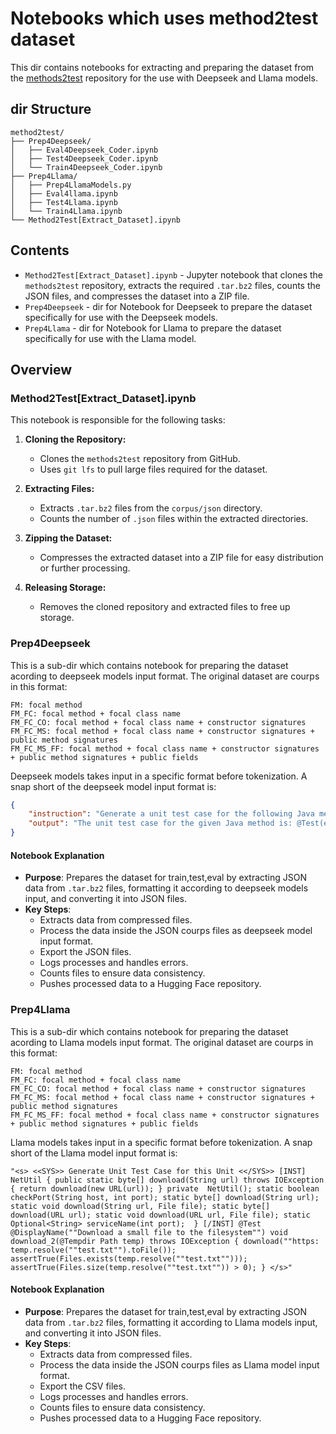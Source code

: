 # Notebooks which uses method2test dataset

This dir contains notebooks for extracting and preparing the dataset from the [methods2test](https://github.com/microsoft/methods2test) repository for the use with Deepseek and Llama models. 

## dir Structure

```plaintext
method2test/
├── Prep4Deepseek/
│   ├── Eval4Deepseek_Coder.ipynb
│   ├── Test4Deepseek_Coder.ipynb
│   └── Train4Deepseek_Coder.ipynb
├── Prep4Llama/
│   ├── Prep4LlamaModels.py
│   ├── Eval4llama.ipynb
│   ├── Test4Llama.ipynb
│   └── Train4Llama.ipynb
└── Method2Test[Extract_Dataset].ipynb
```

## Contents

- `Method2Test[Extract_Dataset].ipynb` - Jupyter notebook that clones the `methods2test` repository, extracts the required `.tar.bz2` files, counts the JSON files, and compresses the dataset into a ZIP file.
- `Prep4Deepseek` - dir for Notebook for Deepseek to prepare the dataset specifically for use with the Deepseek models.
- `Prep4Llama` - dir for Notebook for Llama to prepare the dataset specifically for use with the Llama model.

## Overview

### Method2Test[Extract_Dataset].ipynb

This notebook is responsible for the following tasks:

1. **Cloning the Repository:**
   - Clones the `methods2test` repository from GitHub.
   - Uses `git lfs` to pull large files required for the dataset.

2. **Extracting Files:**
   - Extracts `.tar.bz2` files from the `corpus/json` directory.
   - Counts the number of `.json` files within the extracted directories.

3. **Zipping the Dataset:**
   - Compresses the extracted dataset into a ZIP file for easy distribution or further processing.

4. **Releasing Storage:**
   - Removes the cloned repository and extracted files to free up storage.

### Prep4Deepseek
This is a sub-dir which contains notebook for preparing the dataset acording to deepseek models input format. The original dataset are courps in this format: 

```plaintext
FM: focal method
FM_FC: focal method + focal class name
FM_FC_CO: focal method + focal class name + constructor signatures
FM_FC_MS: focal method + focal class name + constructor signatures + public method signatures
FM_FC_MS_FF: focal method + focal class name + constructor signatures + public method signatures + public fields
```

Deepseek models takes input in a specific format before tokenization. A snap short of the deepseek model input format is:

```JSON
{
    "instruction": "Generate a unit test case for the following Java method: TimestampsParser { public static TimestampSet parseTimestampSet(String input, DateTimeZone timeZone) throws IllegalArgumentException { if (input == null) { return null; } if (input.equalsIgnoreCase(EMPTY_VALUE)) { return new TimestampSet(); } ArrayList<String> values = new ArrayList<String>(); try { StringReader reader = new StringReader(input + ' '); int r; char c; while ((r = reader.read()) != -1) { c = (char) r; switch (c) { case DYNAMIC_TYPE_LEFT_BOUND: case DYNAMIC_TYPE_RIGHT_BOUND: case RIGHT_BOUND_SQUARE_BRACKET: case RIGHT_BOUND_BRACKET: case LEFT_BOUND_BRACKET: case LEFT_BOUND_SQUARE_BRACKET: case ' ': case '\\t': case '\\r': case '\\n': case COMMA: break; case '\"': case '\\'': values.add(FormattingAndParsingUtils.parseLiteral(reader, c)); break; default: reader.skip(-1); values.add(FormattingAndParsingUtils.parseValue(reader)); } } } catch (IOException ex) { throw new RuntimeException(\"Unexpected expection while parsing timestamps\", ex); } TimestampSet result = new TimestampSet(values.size()); for (String value : values) { result.add(FormattingAndParsingUtils.parseDateTimeOrTimestamp(value, timeZone)); } return result; }  static TimestampSet parseTimestampSet(String input, DateTimeZone timeZone); static TimestampSet parseTimestampSet(String input); static TimestampMap<T> parseTimestampMap(Class<T> typeClass, String input, DateTimeZone timeZone); static TimestampMap<T> parseTimestampMap(Class<T> typeClass, String input);  }",
    "output": "The unit test case for the given Java method is: @Test(expectedExceptions = IllegalArgumentException.class) public void testParseTimestampSetBadDateFormat1() { TimestampsParser.parseTimestampSet(\"[2015-13-01, 2015-01-31]\"); }"
}
```

#### Notebook Explanation
- **Purpose**: Prepares the dataset for train,test,eval by extracting JSON data from `.tar.bz2` files, formatting it according to deepseek models input, and converting it into JSON files.
- **Key Steps**:
   - Extracts data from compressed files.
   - Process the data inside the JSON courps files as deepseek model input format.
   - Export the JSON files.
   - Logs processes and handles errors.
   - Counts files to ensure data consistency.
   - Pushes processed data to a Hugging Face repository.

### Prep4Llama
This is a sub-dir which contains notebook for preparing the dataset acording to Llama models input format. The original dataset are courps in this format: 

```plaintext
FM: focal method
FM_FC: focal method + focal class name
FM_FC_CO: focal method + focal class name + constructor signatures
FM_FC_MS: focal method + focal class name + constructor signatures + public method signatures
FM_FC_MS_FF: focal method + focal class name + constructor signatures + public method signatures + public fields
```

Llama models takes input in a specific format before tokenization. A snap short of the Llama model input format is:

```csv
"<s> <<SYS>> Generate Unit Test Case for this Unit <</SYS>> [INST] NetUtil { public static byte[] download(String url) throws IOException { return download(new URL(url)); } private  NetUtil(); static boolean checkPort(String host, int port); static byte[] download(String url); static void download(String url, File file); static byte[] download(URL url); static void download(URL url, File file); static Optional<String> serviceName(int port);  } [/INST] @Test @DisplayName(""Download a small file to the filesystem"") void download_2(@Tempdir Path temp) throws IOException { download(""https: temp.resolve(""test.txt"").toFile()); assertTrue(Files.exists(temp.resolve(""test.txt""))); assertTrue(Files.size(temp.resolve(""test.txt"")) > 0); } </s>"
```

#### Notebook Explanation
- **Purpose**: Prepares the dataset for train,test,eval by extracting JSON data from `.tar.bz2` files, formatting it according to Llama models input, and converting it into JSON files.
- **Key Steps**:
   - Extracts data from compressed files.
   - Process the data inside the JSON courps files as Llama model input format.
   - Export the CSV files.
   - Logs processes and handles errors.
   - Counts files to ensure data consistency.
   - Pushes processed data to a Hugging Face repository.